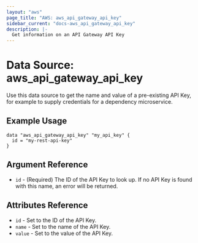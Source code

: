 ```yaml
---
layout: "aws"
page_title: "AWS: aws_api_gateway_api_key"
sidebar_current: "docs-aws_api_gateway_api_key"
description: |-
  Get information on an API Gateway API Key
---
```


# Data Source: aws_api_gateway_api_key

Use this data source to get the name and value of a pre-existing API Key, for
example to supply credentials for a dependency microservice.

## Example Usage

```hcl
data "aws_api_gateway_api_key" "my_api_key" {
  id = "my-rest-api-key"
}
```

## Argument Reference

 * `id` - (Required) The ID of the API Key to look up. If no API Key is found with this name, an error will be returned.

## Attributes Reference

 * `id` - Set to the ID of the API Key.
 * `name` - Set to the name of the API Key.
 * `value` - Set to the value of the API Key.
